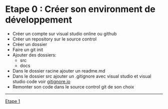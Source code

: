 # Etape 0 : Créer son environment de développement

* Créer un compte sur visual studio online ou github 
* Créer un repository sur le source control
* Créer un dossier 
* Faire un git init
* Ajouter des dossiers: 
    * src
    * docs
* Dans le dossier racine ajouter un readme.md
* Dans le dossier src ajouter un .gitignore avec visual studio et visual studio code voir [gitignore.io](http://www.gitignore.io)
* Remonter son code dans le source control git de son choix

---

[Etape 1](./step-1.md)